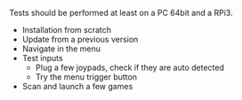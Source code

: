 Tests should be performed at least on a PC 64bit and a RPi3.

 - Installation from scratch
 - Update from a previous version
 - Navigate in the menu
 - Test inputs
   - Plug a few joypads, check if they are auto detected
   - Try the menu trigger button
 - Scan and launch a few games